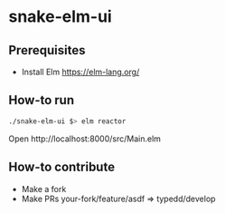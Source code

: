 # snake-elm-ui

## Prerequisites

* Install Elm https://elm-lang.org/

## How-to run

```sh
./snake-elm-ui $> elm reactor
```

Open http://localhost:8000/src/Main.elm

## How-to contribute

* Make a fork
* Make PRs your-fork/feature/asdf => typedd/develop
